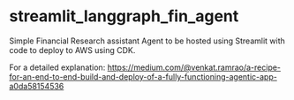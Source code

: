 # streamlit_langgraph_fin_agent
Simple Financial Research assistant Agent to be hosted using Streamlit with code to deploy to AWS using CDK.

For a detailed explanation: https://medium.com/@venkat.ramrao/a-recipe-for-an-end-to-end-build-and-deploy-of-a-fully-functioning-agentic-app-a0da58154536
